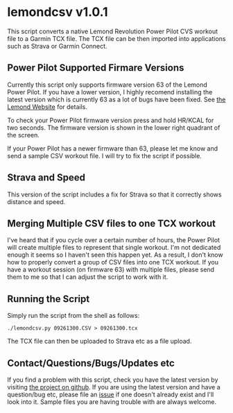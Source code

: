 # lemondcsv v1.0.1

This script converts a native Lemond Revolution Power Pilot CVS
workout file to a Garmin TCX file. The TCX file can be then imported
into applications such as Strava or Garmin Connect.

## Power Pilot Supported Firmare Versions

Currently this script only supports firmware version 63 of the
Lemond Power Pilot. If you have a lower version, I highly recomend
installing the latest version which is currently 63 as a lot of
bugs have been fixed. See [the Lemond Website](http://lemond.myshopify.com/blogs/news/7299932-power-pilot-firmware-updates) for details.

To check your Power Pilot firmware version press and hold HR/KCAL for
two seconds. The firmware version is shown in the lower right quadrant
of the screen.

If your Power Pilot has a newer firmware than 63, please let me
know and send a sample CSV workout file. I will try to fix the
script if possible.

## Strava and Speed

This version of the script includes a fix for Strava so that it
correctly shows distance and speed.

## Merging Multiple CSV files to one TCX workout

I've heard that if you cycle over a certain number of hours, the
Power Pilot will create multiple files to represent that single
workout. I'm not dedicated enough it seems so I haven't seen this
happen yet. As a result, I don't know how to properly convert a
group of CSV files into one TCX workout. If you have a workout 
session (on firmware 63) with multiple files, please send them
to me so that I can adjust the script to work with it.

## Running the Script

Simply run the script from the shell as follows:

    ./lemondcsv.py 09261300.CSV > 09261300.tcx

The TCX file can then be uploaded to Strava etc as a file
upload.

## Contact/Questions/Bugs/Updates etc

If you find a problem with this script, check you have the latest
version by visiting
[the project on github](https://github.com/tpodowd/lemondcsv).
If you are using the latest version and have a question/bug etc,
please file an [issue](https://github.com/tpodowd/lemondcsv/issues)
if one doesn't already exist and I'll look into it. Sample files
you are having trouble with are always welcome.
